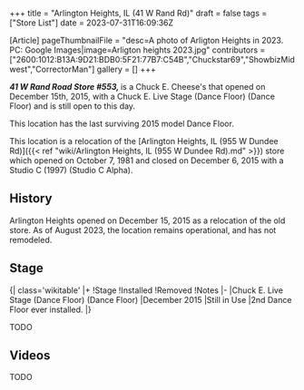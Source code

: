 +++
title = "Arlington Heights, IL (41 W Rand Rd)"
draft = false
tags = ["Store List"]
date = 2023-07-31T16:09:36Z

[Article]
pageThumbnailFile = "desc=A photo of Arligton Heights in 2023. PC: Google Images|image=Arligton heights 2023.jpg"
contributors = ["2600:1012:B13A:9D21:BDB0:5F21:77B7:C54B","Chuckstar69","ShowbizMidwest","CorrectorMan"]
gallery = []
+++
 
<b><i>41 W Rand Road Store #553, </b></i>is a Chuck E. Cheese's that opened on December 15th, 2015, with a Chuck E. Live Stage (Dance Floor) (Dance Floor) and is still open to this day. 

This location has the last surviving 2015 model Dance Floor.

This location is a relocation of the [Arlington Heights, IL (955 W Dundee Rd)]({{< ref "wiki/Arlington Heights, IL (955 W Dundee Rd).md" >}}) store which opened on October 7, 1981 and closed on December 6, 2015 with a Studio C (1997) (Studio C Alpha).

<h2>History</h2>
Arlington Heights opened on December 15, 2015 as a relocation of the old store. As of August 2023, the location remains operational, and has not remodeled.

<h2>Stage</h2>
{| class='wikitable'
|+
!Stage
!Installed
!Removed
!Notes
|-
|Chuck E. Live Stage (Dance Floor) (Dance Floor)
|December 2015
|Still in Use
|2nd Dance Floor ever installed.
|}


TODO

<h2>Videos</h2>
TODO